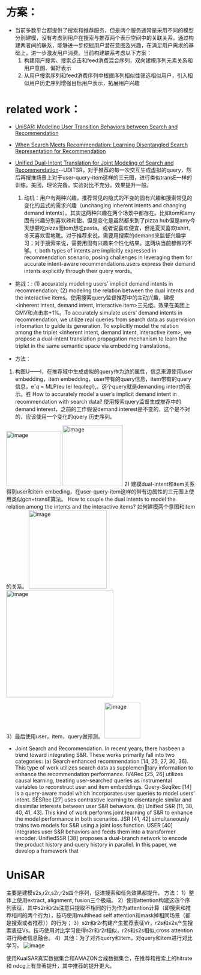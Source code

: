 # 方案：

- 当前多数平台都提供了搜索和推荐服务，但是两个服务通常是采用不同的模型分别建模，没有考虑到用户在搜索与推荐两个表示空间中的关联关系，通过构建两者间的联系，能够进一步挖掘用户潜在意图及兴趣，在满足用户需求的基础上，进一步激发用户消费。当前构建联系考虑以下方案：
  1. 构建用户搜索、搜索点击和feed消费混合序列，双向建模序列元素关系和用户意图、偏好表示
  2. 从用户搜索序列和feed消费序列中根据序列相似性筛选相似用户，引入相似用户历史序列增强目标用户表示，拓展用户兴趣


# related work：

- [UniSAR: Modeling User Transition Behaviors between Search and Recommendation](https://arxiv.org/abs/2404.09520)
- [When Search Meets Recommendation: Learning Disentangled Search Representation for Recommendation](https://arxiv.org/abs/2305.10822)
- [Unified Dual-Intent Translation for Joint Modeling of Search and Recommendation](https://arxiv.org/pdf/2407.00912)--UDITSR，对于推荐的每一次交互生成虚拟的query，然后再搜推场景上对于user-query-item这样的三元图，进行类似transE一样的训练。美团，理论完备，实验对比不充分，效果提升一般。
  
  1) 动机：用户有两种兴趣，推荐常见的隐式的不变的固有兴趣和搜索常见的变化的显式的需求兴趣（unchanging inherent intents and changing demand
intents）。其实这两种兴趣在两个场景中都存在。比如tom和amy固有兴趣分别喜欢辣和甜，但是变化是虽然都来到了pizza hub但是amy今天想要吃pizza而tom想吃pasta。或者说喜欢便宜，但是夏天喜欢tshirt，冬天喜欢雪地靴。对于推荐来说，需要用搜索的demand来监督兴趣学习；对于搜索来说，需要用固有兴趣来个性化结果。这两块当前都做的不够。r, both types of intents are implicitly expressed in recommendation scenario, posing challenges
in leveraging them for accurate intent-aware recommendations.users express their demand
intents explicitly through their query words。
- 挑战：: (1) accurately modeling users’ implicit demand intents in recommendation; (2) modeling the relation between the dual intents and the interactive items。使用搜索query监督推荐中的主动兴趣，建模<inherent intent, demand intent, interactive item>三元组。效果在美团上GMV和点击率+1%。To accurately simulate users’ demand intents in recommendation, we utilize real queries
from search data as supervision information to guide its generation. To explicitly model the relation among the triplet <inherent intent, demand intent, interactive item>, we propose a dual-intent translation propagation mechanism to learn the triplet in the same semantic space via embedding translations。
- 方法：
1) 构图U——I，在推荐域中生成虚拟的query作为边的属性，信息来源使用user embedding，item embedding，user带有的query信息，item带有的query信息，eˆ𝑞 = MLP(e𝑢 ∥e𝑖 ∥e𝑞𝑢∥e𝑞𝑖),。这个query就是demanding intent的表示。胜 How to accurately model a user’s implicit demand intent in recommendation with search data? 使用搜索query监督生成推荐中的demand interest，之前的工作假设demand interest是不变的，这个是不对的，应该使用一个变化的query 历史序列。
<img width="146" alt="image" src="https://github.com/user-attachments/assets/d5a2f1ad-7929-4ea6-86f0-cc6afd2b24cb">
<img width="161" alt="image" src="https://github.com/user-attachments/assets/860d14e6-e585-4830-9fce-502cf140c059">
2) 建模dual-intent和item关系得到user和item embeding，在user-query-item这样的带有边属性的三元图上使用类似gcn+transE算法。 How to couple the dual intents to model the relation among the intents and the interactive items? 如何建模两个意图和item的关系。
<img width="208" alt="image" src="https://github.com/user-attachments/assets/400ab845-23a2-4345-b2c1-161a27808c4a">
<img width="285" alt="image" src="https://github.com/user-attachments/assets/0919a23d-95b7-49e7-a5d2-c4b30e4c39d8">

3）最后使用user，item，query做预测。
<img width="95" alt="image" src="https://github.com/user-attachments/assets/4e0cb878-aafc-4d98-89c0-93319be260d4">


-  Joint Search and Recommendation. In recent years, there hasbeen a trend toward integrating S&R. These works primarily fall
into two categories: (a) Search enhanced recommendation [14, 25,
27, 30, 36]. This type of work utilizes search data as supplementary information to enhance the recommendation performance.
IV4Rec [25, 26] utilizes causal learning, treating user-searched
queries as instrumental variables to reconstruct user and item
embeddings. Query-SeqRec [14] is a query-aware model which
incorporates user queries to model users’ intent. SESRec [27] uses
contrastive learning to disentangle similar and dissimilar interests
between user S&R behaviors. (b) Unified S&R [11, 38, 40, 41, 43].
This kind of work performs joint learning of S&R to enhance the
model performance in both scenarios. JSR [41, 42] simultaneously
trains two models for S&R using a joint loss function. USER [40]
integrates user S&R behaviors and feeds them into a transformer
encoder. UnifiedSSR [38] proposes a dual-branch network to encode
the product history and query history in parallel. In this paper, we
develop a framework that

# UniSAR
主要是建模s2s,r2r,s2r,r2s四个序列，促进搜索和任务效果都提升。
方法：
1）整体上使用extract, alignment, fusion三个极端。
2）使用attention构建这四个序列表征，其中s2r和r2s注意只提取不相同的行为作为attention计算（即搜索和推荐相间的两个行为），技巧使用multihead self attention和mask掉相同场景（都是搜索或者推荐））的行为；
3）s2r和r2r构建产生推荐表征Vr，r2s和s2s产生搜索表征Vs。技巧使用对比学习使得s2r和r2r相似，r2s和s2s相似;cross attention进行两者信息融合。
4）其他：为了对齐query和item，对query和item进行对比学习。
![image](https://github.com/xuanjixiao/onerec/blob/onerecv2/onerec_v2/docs/img/IMG_6874.jpeg)

使用KuaiSAR真实数据集合和AMAZON合成数据集合，在推荐和搜索上的hitrate 和 ndcg上有显著提升，其中推荐的提升更大。



